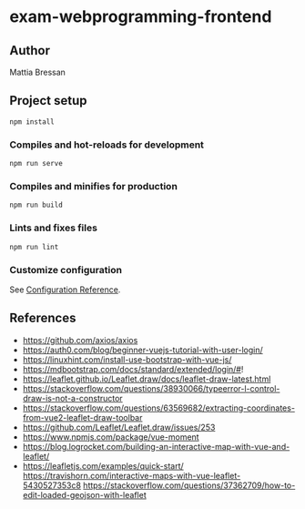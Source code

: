 # exam-webprogramming-frontend

## Author
Mattia Bressan
## Project setup
```
npm install
```

### Compiles and hot-reloads for development
```
npm run serve
```

### Compiles and minifies for production
```
npm run build
```

### Lints and fixes files
```
npm run lint
```

### Customize configuration
See [Configuration Reference](https://cli.vuejs.org/config/).



## References
* https://github.com/axios/axios
* https://auth0.com/blog/beginner-vuejs-tutorial-with-user-login/
* https://linuxhint.com/install-use-bootstrap-with-vue-js/
* https://mdbootstrap.com/docs/standard/extended/login/#!
* https://leaflet.github.io/Leaflet.draw/docs/leaflet-draw-latest.html
* https://stackoverflow.com/questions/38930066/typeerror-l-control-draw-is-not-a-constructor
* https://stackoverflow.com/questions/63569682/extracting-coordinates-from-vue2-leaflet-draw-toolbar
* https://github.com/Leaflet/Leaflet.draw/issues/253
* https://www.npmjs.com/package/vue-moment
* https://blog.logrocket.com/building-an-interactive-map-with-vue-and-leaflet/
* https://leafletjs.com/examples/quick-start/
https://travishorn.com/interactive-maps-with-vue-leaflet-5430527353c8
https://stackoverflow.com/questions/37362709/how-to-edit-loaded-geojson-with-leaflet

